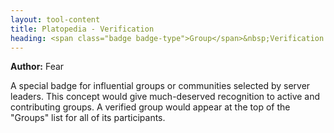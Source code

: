 ```yaml
---
layout: tool-content
title: Platopedia - Verification
heading: <span class="badge badge-type">Group</span>&nbsp;Verification
---
```


<div class="linebreak"></div>

**Author:** Fear

A special badge for influential groups or communities selected by server leaders. This concept would give much-deserved recognition to active and contributing groups. A verified group would appear at the top of the "Groups" list for all of its participants.

<div class="linebreak"></div>

<div class="content-image" data-url="/docs/assets/images/concepts/verification.png" data-width="600px" data-label=""></div>

<div class="linebreak"></div>